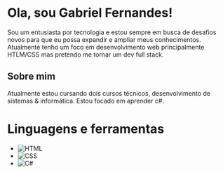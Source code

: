 # Ola, sou Gabriel Fernandes!

Sou um entusiasta por tecnologia e estou sempre em busca de desafios novos para que eu possa expandir e ampliar meus conhecimentos.
Atualmente tenho um foco em desenvolvimento web principalmente HTLM/CSS mas pretendo me tornar um dev full stack.

## Sobre mim

Atualmente estou cursando dois cursos técnicos, desenvolvimento de sistemas & informática.
Estou focado em aprender c#.

# Linguagens e ferramentas

- ![HTML](https://img.shields.io/badge/-HTML-red)
- ![CSS](https://img.shields.io/badge/-CSS-blue)
- ![C#](https://img.shields.io/badge/-C%23-239120?style=flat&logo=csharp&logoColor=white)
